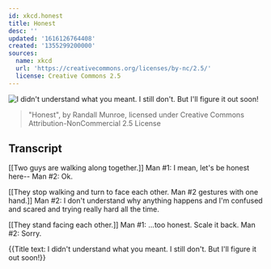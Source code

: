 ```yaml
---
id: xkcd.honest
title: Honest
desc: ''
updated: '1616126764408'
created: '1355299200000'
sources:
  name: xkcd
  url: 'https://creativecommons.org/licenses/by-nc/2.5/'
  license: Creative Commons 2.5
---
```

![I didn't understand what you meant. I still don't. But I'll figure it out soon!](https://imgs.xkcd.com/comics/honest.png)
> "Honest", by Randall Munroe, licensed under Creative Commons Attribution-NonCommercial 2.5 License

## Transcript
[[Two guys are walking along together.]]
Man #1: I mean, let's be honest here--
Man #2: Ok. 

[[They stop walking and turn to face each other. Man #2 gestures with one hand.]]
Man #2: I don't understand why anything happens and I'm confused and scared and trying really hard all the time.

[[They stand facing each other.]]
Man #1: ...too honest. Scale it back.
Man #2: Sorry.

{{Title text: I didn't understand what you meant. I still don't. But I'll figure it out soon!}}
